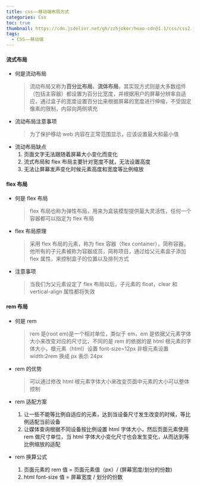 ```yaml
---
title: css——移动端布局方式
categories: Css
toc: true
thumbnail: https://cdn.jsdelivr.net/gh/zzhjoker/hexo-cdn@1.1/css/css2.jpg
tags:
  - CSS——移动端
---
```


#### 流式布局

- 何是流动布局
  > 流动布局又称为**百分比布局**，**流体布局**，其实现方式则是大多数组件（包括主容器）都设置为百分比宽度，并根据用户的屏幕分辨率自适应，通过盒子的宽度设置百分比来根据屏幕的宽度进行伸缩，不受固定像素的限制，内容向两侧填充
  <!--more-->

* 流动布局注意事项

  > 为了保护移动 web 内容在正常范围显示，应该设置最大和最小值

- 流动布局缺点
  1. 页面文字无法跟随着屏幕大小变化而变化
  2. 流式布局和 flex 布局主要针对宽度不就，无法设置高度
  3. 无法让屏幕发声变化时候元素高度和宽度等比例缩放

#### flex 布局

- 何是 flex 布局
  > flex 布局也称为弹性布局，用来为盒装模型提供最大灵活性，任何一个容器都可以指定为 flex 布局

* flex 布局原理

  > 采用 flex 布局的元素，称为 flex 容器（flex container），简称容器，他所有的子元素被称为容器成员，简称项目，通过给父元素盒子添加 flex 属性，来控制盒子的位置以及排列方式

* 注意事项
  > 当我们为父元素设定了 flex 布局以后，子元素的 float，clear 和 vertical-align 属性都将失效

#### rem 布局

- 何是 rem
  > rem 是(root em)是一个相对单位，类似于 em，em 是依据父元素字体大小来改变对应的尺寸比，不同的是 rem 的依据的是 html 根元素的字体大小，根元素（html）设置 font-size=12px 非根元素设置 width:2rem 换成 px 表示 24px

* rem 的优势
  > 可以通过修改 html 根元素字体大小来改变页面中元素的大小可以整体控制
* rem 适配方案

  1. 让一些不能等比例自适应的元素，达到当设备尺寸发生改变的时候，等比例适配当前设备
  2. 让媒体查询根据不同设备按比例设置 html 字体大小，然后页面元素使用 rem 做尺寸单位，当 html 字体大小变化尺寸也会发生变化，从而达到等比例缩放的适配

* rem 换算公式

  1. 页面元素的 rem 值 = 页面元素值（px）/ (屏幕宽度/划分的份数)
  2. html font-size 值 = 屏幕宽度 / 划分的份数
